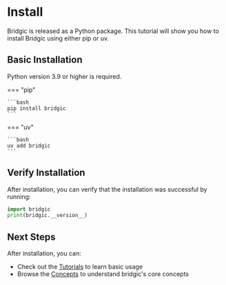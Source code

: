 # Install

Bridgic is released as a Python package. This tutorial will show you how to install Bridgic using either pip or uv.

## Basic Installation

Python version 3.9 or higher is required.

=== "pip"

    ```bash
    pip install bridgic
    ```

=== "uv"

    ```bash
    uv add bridgic
    ```


## Verify Installation

After installation, you can verify that the installation was successful by running:

```python
import bridgic
print(bridgic.__version__)
```

## Next Steps

After installation, you can:

- Check out the [Tutorials](index.md) to learn basic usage
- Browse the [Concepts](../home/concepts.md) to understand bridgic's core concepts
<!-- - View [Examples](examples.md) for practical use cases -->